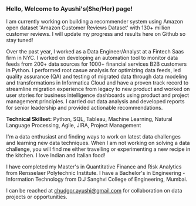### Hello, Welcome to Ayushi's(She/Her) page!

I am currently working on building a recommender system using Amazon open dataset 'Amazon Customer Reviews Dataset' with 130+ million customer reviews. I will update my progress and results here on Github so stay tuned! 

Over the past year, I worked as a Data Engineer/Analyst at a Fintech Saas firm in NYC. I worked on developing an automation tool to monitor data feeds from 200+ data sources for 1000+ financial services B2B customers in Python. I performed root casue analysis for optimizing data feeds, led quality assurance (QA) and testing of migrated data through data modeling and transformations in Informatica Cloud and have a proven track record to streamline migration experience from legacy to new product and worked on user stories for business intelligence dashboards using product and project management principles. I carried out data analysis and developed reports for senior leadership and provided actionable recommendations. 

**Technical Skillset:** Python, SQL, Tableau, Machine Learning, Natural Language Processing, Agile, JIRA, Project Management

I'm a data enthusiast and finding ways to work on latest data challenges and learning new data techniques. When I am not working on solving a data challenge, you will find me either travelling or experimenting a new recipe in the kitchen. I love Indian and Italian food!

I have completed my Master's in Quantitative Finance and Risk Analytics from Rensselaer Polytechnic Institute. I have a Bachelor's in Engineering - Information Technology from D.J Sanghvi College of Engineering, Mumbai.

I can be reached at chudgor.ayushi@gmail.com for collaboration on data projects or opportunities.

<!--
**ayushic/ayushic** is a ✨ _special_ ✨ repository because its `README.md` (this file) appears on your GitHub profile.

Here are some ideas to get you started:

- 🔭 I’m currently working on ...
- 🌱 I’m currently learning ...
- 👯 I’m looking to collaborate on ...
- 🤔 I’m looking for help with ...
- 💬 Ask me about ...
- 📫 How to reach me: ...
- 😄 Pronouns: ...
- ⚡ Fun fact: ...
-->
